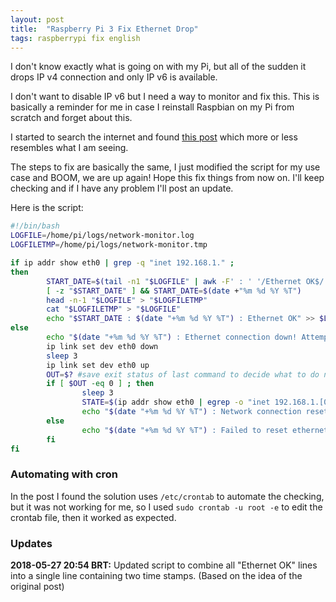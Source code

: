 ```yaml
---
layout: post
title:  "Raspberry Pi 3 Fix Ethernet Drop"
tags: raspberrypi fix english
---
```



I don't know exactly what is going on with my Pi, but all of the sudden it drops IP v4 connection and only IP v6 is available.

I don't want to disable IP v6 but I need a way to monitor and fix this. This is basically a reminder for me in case I reinstall Raspbian on my Pi from scratch and forget about this.

<!--more-->

I started to search the internet and found [this post](https://samhobbs.co.uk/2013/11/fix-for-ethernet-connection-drop-on-raspberry-pi) which more or less resembles what I am seeing.

The steps to fix are basically the same, I just modified the script for my use case and BOOM, we are up again! Hope this fix things from now on. I'll keep checking and if I have any problem I'll post an update.

Here is the script:

```sh
#!/bin/bash
LOGFILE=/home/pi/logs/network-monitor.log
LOGFILETMP=/home/pi/logs/network-monitor.tmp

if ip addr show eth0 | grep -q "inet 192.168.1." ;
then
        START_DATE=$(tail -n1 "$LOGFILE" | awk -F' : ' '/Ethernet OK$/ {print $1}')
        [ -z "$START_DATE" ] && START_DATE=$(date +"%m %d %Y %T")
        head -n-1 "$LOGFILE" > "$LOGFILETMP"
        cat "$LOGFILETMP" > "$LOGFILE"
        echo "$START_DATE : $(date "+%m %d %Y %T") : Ethernet OK" >> $LOGFILE
else
        echo "$(date "+%m %d %Y %T") : Ethernet connection down! Attempting reconnection." >> $LOGFILE
        ip link set dev eth0 down
        sleep 3
        ip link set dev eth0 up
        OUT=$? #save exit status of last command to decide what to do next
        if [ $OUT -eq 0 ] ; then
                sleep 3
                STATE=$(ip addr show eth0 | egrep -o "inet 192.168.1.[0-9]{,3}")
                echo "$(date "+%m %d %Y %T") : Network connection reset. Current state is" $STATE >> $LOGFILE
        else
                echo "$(date "+%m %d %Y %T") : Failed to reset ethernet connection" >> $LOGFILE
        fi
fi
```

### Automating with cron

In the post I found the solution uses `/etc/crontab` to automate the checking, but it was not working for me, so I used `sudo crontab -u root -e` to edit the crontab file, then it worked as expected.

### Updates

<b>2018-05-27 20:54 BRT:</b> Updated script to combine all "Ethernet OK" lines into a single line containing two time stamps. (Based on the idea of the original post)